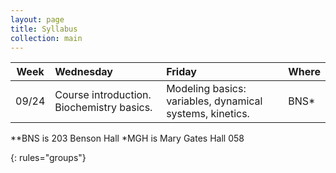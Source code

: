 ```yaml
---
layout: page
title: Syllabus
collection: main
---
```


| Week  | Wednesday                     | Friday                  | Where |
|-------|:------------------------------|:------------------------|:------|
| 09/24 | Course introduction. Biochemistry basics. | Modeling basics: variables, dynamical systems, kinetics. | BNS\*

\*\*BNS is 203 Benson Hall
\*MGH is Mary Gates Hall 058

{: rules="groups"}
